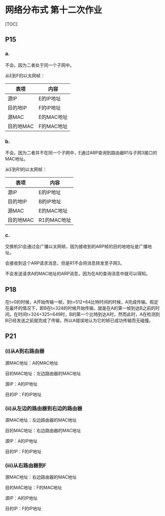 # 网络分布式 第十二次作业

[TOC]

## P15

### a.

不会。因为二者处于同一个子网中。

从E到F的以太网帧：

| 表项      | 内容       |
| --------- | ---------- |
| 源IP      | E的IP地址  |
| 目的地IP  | F的IP地址  |
| 源MAC     | E的MAC地址 |
| 目的地MAC | F的MAC地址 |

### b.

不会。因为二者并不在同一个子网中，E通过ARP查询到路由器R1与子网3接口的MAC地址。

从E到R1的以太网帧：

| 表项      | 内容        |
| --------- | ----------- |
| 源IP      | E的IP地址   |
| 目的地IP  | B的IP地址   |
| 源MAC     | E的MAC地址  |
| 目的地MAC | R1的MAC地址 |

### c.

 交换机S1会通过会广播以太网帧，因为接收到的ARP帧的目的地地址是广播地址。

会接收到这个ARP请求消息，但是R1不会将消息转发至子网3。

不会发送请求A的MAC地址的ARP消息，因为在A的查询消息中就可以得知。

## P18

在t=0的时候，A开始传输一帧，到t=512+64比特时间的时候，A完成传输。假定在最坏的情况下，即B在t=324的时候开始传输，就是在A的第一帧到达B之前的时间。在时间t=324+325=649时，B的第一个比特到达A时，然而此时，A在检测到B已经发送之前就完成了传输，所以A错误地认为它的帧已成功传输而无碰撞。

## P21

### (i)从A到右路由器

源MAC地址：A的MAC地址

目的MAC地址：左边路由器的MAC地址

源IP：A的IP地址

目的IP：F的IP地址

### (ii)从左边的路由器到右边的路由器

源MAC地址：左边路由器的MAC地址

目的MAC地址：右边路由器的MAC地址

源IP：A的IP地址

目的IP：F的IP地址

### (iii)从右路由器到F

源MAC地址：右边路由器的MAC地址

目的MAC地址：F的MAC地址

源IP：A的IP地址

目的IP：F的IP地址